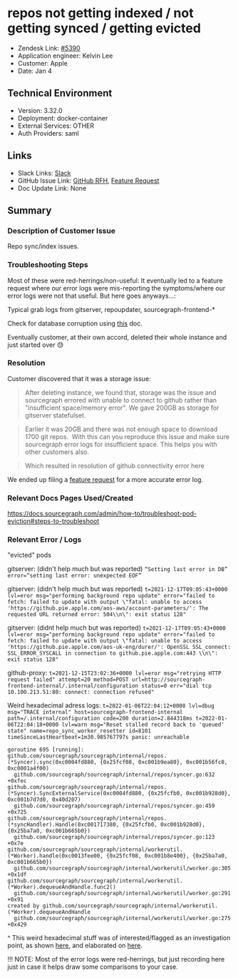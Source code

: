
# repos not getting indexed / not getting synced / getting evicted <!-- Ticket Title  Hint: include keywords to make it searchable -->

- Zendesk Link: [#5390](https://sourcegraph.zendesk.com/agent/tickets/5390)
- Application engineer: Kelvin Lee
- Customer: Apple <!-- Redact if this contains personally identifying information -->
- Date: Jan 4

<!-- Data populated from integration, speak to Ben Gordon or Michael Bali if not working -->
<!-- During Internal team trial, fill missing data manually (we are waiting for all data to sync) -->

## Technical Environment
- Version: 3.32.0​
- Deployment: docker-container
- External Services: OTHER
- Auth Providers: saml


## Links
<!-- Data for application engineer manual entry -->
- Slack Links: [Slack](https://sourcegraph.slack.com/archives/C01NM1WFVH8/p1641408184019500)
- GitHub Issue Link: [GitHub RFH](https://github.com/sourcegraph/customer/issues/615), [Feature Request](https://github.com/sourcegraph/sourcegraph/issues/29588)
- Doc Update Link: None

## Summary
### Description of Customer Issue
Repo sync/index issues.

### Troubleshooting Steps
Most of these were red-herrings/non-useful: It eventually led to a feature request where our error logs were mis-reporting the symptoms/where our error logs were not that useful. But here goes anyways...:

Typical grab logs from gitserver, repoupdater, sourcegraph-frontend-*

Check for database corruption using [this](https://docs.sourcegraph.com/admin/migration/3_31#check-for-prior-index-corruption-before-upgrading) doc.

Eventually customer, at their own accord, deleted their whole instance and just started over 😓 

### Resolution
Customer discovered that it was a storage issue:

> After deleting instance, we found that, storage was the issue and sourcegraph errored with unable to connect to github rather than "insufficient space/memory error". We gave 200GB as storage for gitserver statefulset.

> Earlier it was 20GB and there was not enough space to download 1700 git repos.  With this can you reproduce this issue and make sure sourcegraph error logs for insufficient space. This helps you with other customers also.

> Which resulted in resolution of github connectivity error here


We ended up filing a [feature request](https://github.com/sourcegraph/sourcegraph/issues/29588) for a more accurate error log.

### Relevant Docs Pages Used/Created
https://docs.sourcegraph.com/admin/how-to/troubleshoot-pod-eviction#steps-to-troubleshoot

 

### Relevant Error / Logs
<!-- Please redact keys, tokens, and personal identifying information -->
"evicted" pods

gitserver: (didn't help much but was reported)
`“Setting last error in DB” error=“setting last error: unexpected EOF”`

gitserver: (didn't help much but was reported)
`t=2021-12-17T09:05:43+0000 lvl=eror msg="performing background repo update" error="failed to fetch: failed to update with output \"fatal: unable to access 'https://github.pie.apple.com/aos-aws/account-parameters/': The requested URL returned error: 504\\n\": exit status 128"`

gitserver: (didnt help much but was reported)
`t=2021-12-17T09:05:43+0000 lvl=eror msg="performing background repo update" error="failed to fetch: failed to update with output \"fatal: unable to access 'https://github.pie.apple.com/aos-uk-eng/durer/': OpenSSL SSL_connect: SSL_ERROR_SYSCALL in connection to github.pie.apple.com:443 \\n\": exit status 128"`

github-proxy:
`t=2021-12-15T23:02:36+0000 lvl=eror msg="retrying HTTP request failed" attempt=20 method=POST url=http://sourcegraph-frontend-internal/.internal/configuration status=0 err="dial tcp 10.100.213.51:80: connect: connection refused"`

Weird hexadecimal adress logs:
`t=2022-01-06T22:04:12+0000 lvl=dbug msg="TRACE internal" host=sourcegraph-frontend-internal path=/.internal/configuration code=200 duration=2.844318ms
t=2022-01-06T22:04:18+0000 lvl=warn msg="Reset stalled record back to 'queued' state" name=repo_sync_worker_resetter id=8101 timeSinceLastHeartbeat=1m30.985767797s
panic: unreachable`

```
goroutine 695 [running]:
github.com/sourcegraph/sourcegraph/internal/repos.(*Syncer).sync(0xc0004fd880, {0x25fcf08, 0xc001b9ea80}, 0xc001b56fc0, 0xc0001a4f00)
  github.com/sourcegraph/sourcegraph/internal/repos/syncer.go:632 +0xfec
github.com/sourcegraph/sourcegraph/internal/repos.(*Syncer).SyncExternalService(0xc0004fd880, {0x25fcfb0, 0xc001b928d0}, 0xc001b7d7d0, 0x40d207)
  github.com/sourcegraph/sourcegraph/internal/repos/syncer.go:459 +0x725
github.com/sourcegraph/sourcegraph/internal/repos.(*syncHandler).Handle(0xc001717380, {0x25fcfb0, 0xc001b928d0}, {0x25ba7a0, 0xc001b665b0})
  github.com/sourcegraph/sourcegraph/internal/repos/syncer.go:123 +0x7e
github.com/sourcegraph/sourcegraph/internal/workerutil.(*Worker).handle(0xc0013fee00, {0x25fcf08, 0xc001b8e400}, {0x25ba7a0, 0xc001b665b0})
  github.com/sourcegraph/sourcegraph/internal/workerutil/worker.go:305 +0x1df
github.com/sourcegraph/sourcegraph/internal/workerutil.(*Worker).dequeueAndHandle.func2()
  github.com/sourcegraph/sourcegraph/internal/workerutil/worker.go:291 +0x91
created by github.com/sourcegraph/sourcegraph/internal/workerutil.(*Worker).dequeueAndHandle
  github.com/sourcegraph/sourcegraph/internal/workerutil/worker.go:275 +0x429
```

^ This weird hexadecimal stuff was of interested/flagged as an investigation point, as shown [here](https://github.com/sourcegraph/customer/issues/615#issuecomment-1007010874), and elaborated on [here](https://github.com/sourcegraph/customer/issues/615#issuecomment-1007334732). 
 
!!! NOTE: Most of the error logs were red-herrings, but just recording here just in case it helps draw some comparisons to your case.

<!-- Once complete, upload a copy to https://github.com/sourcegraph/support-tools-internal/tree/main/resolved-tickets as a .md file -->
<!-- Name the file 5390.md -->
